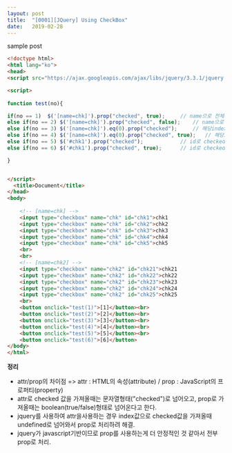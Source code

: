 ```yaml
---
layout: post
title:  "[0001][JQuery] Using CheckBox"
date:   2019-02-28
---
```


sample post

```html
<!doctype html>
<html lang="ko">
<head>
<script src="https://ajax.googleapis.com/ajax/libs/jquery/3.3.1/jquery.min.js"></script>

<script>
	
function test(no){

if(no == 1)	 $('[name=chk]').prop("checked", true);		// name으로 전체체크
else if(no == 2) $('[name=chk]').prop("checked", false);	// name으로 전체해제
else if(no == 3) $('[name=chk]').eq(0).prop("checked");		// 해당index(0)의 checked상태 확인
else if(no == 4) $('[name=chk]').eq(0).prop("checked", true);	// 해당index(0) checked
else if(no == 5) $('#chk1').prop("checked");			// id로 checked상태 확인
else if(no == 6) $('#chk1').prop("checked", true);		// id로 checked

}


</script>
  <title>Document</title>
</head>
<body>
	
	<!-- [name=chk] -->
	<input type="checkbox" name="chk" id="chk1">chk1
	<input type="checkbox" name="chk" id="chk2">chk2
	<input type="checkbox" name="chk" id="chk3">chk3
	<input type="checkbox" name="chk" id="chk4">chk4
	<input type="checkbox" name="chk" id="chk5">chk5
	<br>
	<br>
	<!-- [name=chk2] -->
	<input type="checkbox" name="chk2" id="chk21">chk21
	<input type="checkbox" name="chk2" id="chk22">chk22
	<input type="checkbox" name="chk2" id="chk23">chk23
	<input type="checkbox" name="chk2" id="chk24">chk24
	<input type="checkbox" name="chk2" id="chk25">chk25
	<br>
	<button onclick="test(1)">[1]</button><br>
	<button onclick="test(2)">[2]</button><br>
	<button onclick="test(3)">[3]</button><br>
	<button onclick="test(4)">[4]</button><br>
	<button onclick="test(5)">[5]</button><br>
	<button onclick="test(6)">[6]</button>
</body>
</html>
```

**정리**
<div class="summary">
<ul>
  <li>attr/prop의 차이점 => attr : HTML의 속성(attribute) / prop : JavaScript의 프로퍼티(property)</li>
  <li>attr로 checked 값을 가져올때는 문자열형태("checked")로 넘어오고, prop로 가져올때는 boolean(true/false)형태로 넘어온다고 한다.</li>
  <li>jquery를 사용하여 attr을사용하는 경우 index값으로 checked값을 가져올때 undefined로 넘어와서 prop로 처리하려 해결.</li>
  <li>jquery가 javascript기반이므로 prop를 사용하는게 더 안정적인 것 같아서 전부 prop로 처리.</li>
</ul>
</div>

